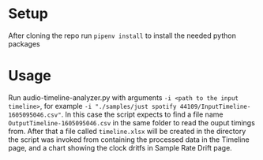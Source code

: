 # Setup #

After cloning the repo run `pipenv install` to install the needed python packages

# Usage #

Run audio-timeline-analyzer.py with arguments `-i <path to the input timeline>`, for example `-i "./samples/just spotify 44109/InputTimeline-1605095046.csv"`. In this case the 
script expects to find a file name `OutputTimeline-1605095046.csv` in the same folder to read the ouput timings from. After that a file called `timeline.xlsx` will be created
in the directory the script was invoked from containing the processed data in the Timeline page, and a chart showing the clock dritfs in Sample Rate Drift page.